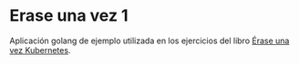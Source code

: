 # Erase una vez 1

Aplicación golang de ejemplo utilizada en los ejercicios del libro [Érase una vez Kubernetes](https://leanpub.com/erase-una-vez-kubernetes).